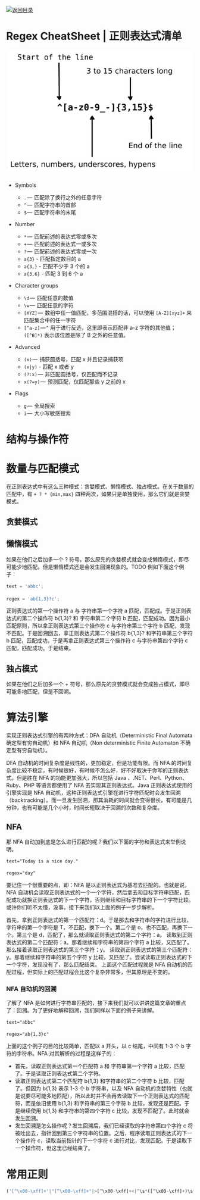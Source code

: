 [![返回目录](https://parg.co/UCb)](https://github.com/wxyyxc1992/Awesome-CheatSheet)

# Regex CheatSheet | 正则表达式清单

![](https://github.com/zeeshanu/learn-regex/raw/master/img/regexp-en.png)

- Symbols

  - `.` —  匹配除了换行之外的任意字符
  - `^` —  匹配字符串的首部
  - `$` —  匹配字符串的末尾

- Number

  - `*` —  匹配前述的表达式零或多次
  - `+` —  匹配前述的表达式一或多次
  - `?` —  匹配前述的表达式零或一次
  - `a{3}` - 匹配指定数目的 a
  - `a{3,}` - 匹配不少于 3 个的 a
  - `a{3,6}` - 匹配 3 到 6 个 a

- Character groups

  - `\d` —  匹配任意的数值
  - `\w` —  匹配任意的字符
  - `[XYZ]` —  数组中任一值匹配，多范围混搭的话，可以使用 `[A-Z][xyz]+` 来匹配集合中的任一字符
  - `[^a-z]` — `^` 用于进行反选，这里即表示匹配非 a-z 字符的其他值；`([^B]*)` 表示该位置是除了 B 之外的任意值。

- Advanced

  - `(x)` —  捕获圆括号，匹配 x 并且记录捕获项
  - `(x|y)` - 匹配 x 或者 y
  - `(?:x)` —  非匹配圆括号，仅匹配而不记录
  - `x(?=y)` —  预测匹配，仅匹配那些 y 之前的 x

- Flags

  - `g` —  全局搜索
  - `i` —  大小写敏感搜索

# 结构与操作符

# 数量与匹配模式

在正则表达式中有这么三种模式：贪婪模式、懒惰模式、独占模式。在关于数量的匹配中，有 `+ ? * {min,max}` 四种两次，如果只是单独使用，那么它们就是贪婪模式。

## 贪婪模式

## 懒惰模式

如果在他们之后加多一个 ? 符号，那么原先的贪婪模式就会变成懒惰模式，即尽可能少地匹配。但是懒惰模式还是会发生回溯现象的。TODO 例如下面这个例子：

```js
text = 'abbc';

regex = 'ab{1,3}?c';
```

正则表达式的第一个操作符 a 与 字符串第一个字符 a 匹配，匹配成。于是正则表达式的第二个操作符 b{1,3}? 和 字符串第二个字符 b 匹配，匹配成功。因为最小匹配原则，所以拿正则表达式第三个操作符 c 与字符串第三个字符 b 匹配，发现不匹配。于是回溯回去，拿正则表达式第二个操作符 b{1,3}? 和字符串第三个字符 b 匹配，匹配成功。于是再拿正则表达式第三个操作符 c 与字符串第四个字符 c 匹配，匹配成功。于是结束。

## 独占模式

如果在他们之后加多一个 + 符号，那么原先的贪婪模式就会变成独占模式，即尽可能多地匹配，但是不回溯。

# 算法引擎

实现正则表达式引擎的有两种方式：DFA 自动机（Deterministic Final Automata 确定型有穷自动机）和 NFA 自动机（Non deterministic Finite Automaton 不确定型有穷自动机）。

DFA 自动机的时间复杂度是线性的，更加稳定，但是功能有限。而 NFA 的时间复杂度比较不稳定，有时候很好，有时候不怎么好，好不好取决于你写的正则表达式。但是胜在 NFA 的功能更加强大，所以包括 Java 、.NET、Perl、Python、Ruby、PHP 等语言都使用了 NFA 去实现其正则表达式。Java 正则表达式使用的引擎实现是 NFA 自动机，这种正则表达式引擎在进行字符匹配时会发生回溯（backtracking）。而一旦发生回溯，那其消耗的时间就会变得很长，有可能是几分钟，也有可能是几个小时，时间长短取决于回溯的次数和复杂度。

## NFA

那 NFA 自动加到底是怎么进行匹配的呢？我们以下面的字符和表达式来举例说明。

```
text="Today is a nice day."

regex="day"
```

要记住一个很重要的点，即：NFA 是以正则表达式为基准去匹配的。也就是说，NFA 自动机会读取正则表达式的一个一个字符，然后拿去和目标字符串匹配，匹配成功就换正则表达式的下一个字符，否则继续和目标字符串的下一个字符比较。或许你们听不太懂，没事，接下来我们以上面的例子一步步解析。

首先，拿到正则表达式的第一个匹配符：d。于是那去和字符串的字符进行比较，字符串的第一个字符是 T，不匹配，换下一个。第二个是 o，也不匹配，再换下一个。第三个是 d，匹配了，那么就读取正则表达式的第二个字符：a。
读取到正则表达式的第二个匹配符：a。那着继续和字符串的第四个字符 a 比较，又匹配了。那么接着读取正则表达式的第三个字符：y。
读取到正则表达式的第三个匹配符：y。那着继续和字符串的第五个字符 y 比较，又匹配了。尝试读取正则表达式的下一个字符，发现没有了，那么匹配结束。
上面这个匹配过程就是 NFA 自动机的匹配过程，但实际上的匹配过程会比这个复杂非常多，但其原理是不变的。

### NFA 自动机的回溯

了解了 NFA 是如何进行字符串匹配的，接下来我们就可以讲讲这篇文章的重点了：回溯。为了更好地解释回溯，我们同样以下面的例子来讲解。

```
text="abbc"

regex="ab{1,3}c"
```

上面的这个例子的目的比较简单，匹配以 a 开头，以 c 结尾，中间有 1-3 个 b 字符的字符串。NFA 对其解析的过程是这样子的：

- 首先，读取正则表达式第一个匹配符 a 和 字符串第一个字符 a 比较，匹配了。于是读取正则表达式第二个字符。
- 读取正则表达式第二个匹配符 b{1,3} 和字符串的第二个字符 b 比较，匹配了。但因为 b{1,3} 表示 1-3 个 b 字符串，以及 NFA 自动机的贪婪特性（也就是说要尽可能多地匹配），所以此时并不会再去读取下一个正则表达式的匹配符，而是依旧使用 b{1,3} 和字符串的第三个字符 b 比较，发现还是匹配。于是继续使用 b{1,3} 和字符串的第四个字符 c 比较，发现不匹配了。此时就会发生回溯。
- 发生回溯是怎么操作呢？发生回溯后，我们已经读取的字符串第四个字符 c 将被吐出去，指针回到第三个字符串的位置。之后，程序读取正则表达式的下一个操作符 c，读取当前指针的下一个字符 c 进行对比，发现匹配。于是读取下一个操作符，但这里已经结束了。

# 常用正则

```js
('[^\x00-\xff]+'|"[^\x00-\xff]+"|>[^\x00-\xff]+<|^\s*([^\x00-\xff]+)\s*$)
```
